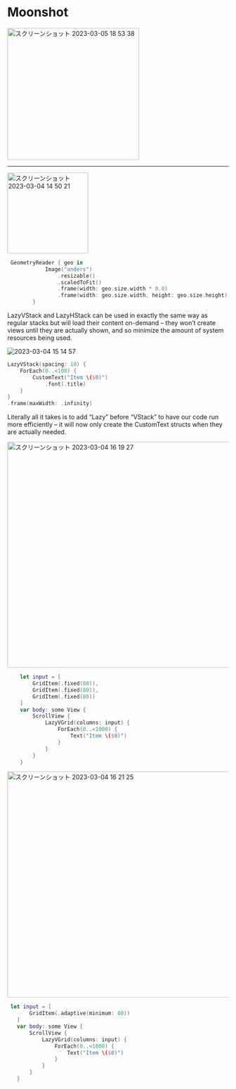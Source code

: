 # Moonshot

<img width="300" alt="スクリーンショット 2023-03-05 18 53 38" src="https://user-images.githubusercontent.com/47273077/222953523-3034292c-1a89-4f03-9693-d95ca4d12cf1.png">


----------

<img width="184" alt="スクリーンショット 2023-03-04 14 50 21" src="https://user-images.githubusercontent.com/47273077/222878535-f5b64164-ec3f-4371-9b20-389caa269008.png">

```swift
 GeometryReader { geo in
            Image("anders")
                .resizable()
                .scaledToFit()
                .frame(width: geo.size.width * 0.8)
                .frame(width: geo.size.width, height: geo.size.height)
        }
 ```


LazyVStack and LazyHStack can be used in exactly the same way as regular stacks but will load their content on-demand – they won’t create views until they are actually shown, and so minimize the amount of system resources being used.

![2023-03-04 15 14 57](https://user-images.githubusercontent.com/47273077/222879462-572dced4-90c6-4fc1-ae62-03c90992aafd.gif)

```swift
LazyVStack(spacing: 10) {
    ForEach(0..<100) {
        CustomText("Item \($0)")
            .font(.title)
    }
}
.frame(maxWidth: .infinity)

```
Literally all it takes is to add “Lazy” before “VStack” to have our code run more efficiently – it will now only create the CustomText structs when they are actually needed.

<img width="514" alt="スクリーンショット 2023-03-04 16 19 27" src="https://user-images.githubusercontent.com/47273077/222881903-bfec29a8-9a27-42cf-bf3c-f1530194bffc.png">

```swift
    let input = [
        GridItem(.fixed(80)),
        GridItem(.fixed(80)),
        GridItem(.fixed(80))
    ]
    var body: some View {
        ScrollView {
            LazyVGrid(columns: input) {
                ForEach(0..<1000) {
                    Text("Item \($0)")
                }
            }
        }
    }
 ```
 
 <img width="514" alt="スクリーンショット 2023-03-04 16 21 25" src="https://user-images.githubusercontent.com/47273077/222881997-1848a19f-34d2-4e64-8dd8-07547ad147a2.png">
 
 ```swift
  let input = [
        GridItem(.adaptive(minimum: 80))
    ]
    var body: some View {
        ScrollView {
            LazyVGrid(columns: input) {
                ForEach(0..<1000) {
                    Text("Item \($0)")
                }
            }
        }
    }
```
